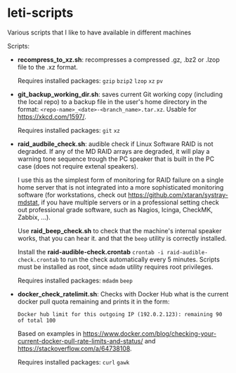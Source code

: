 # leti-scripts
Various scripts that I like to have available in different machines

Scripts:

* **recompress_to_xz.sh**: recompresses a compressed .gz, .bz2 or .lzop file to the .xz format.

  Requires installed packages: `gzip` `bzip2` `lzop` `xz` `pv`

* **git_backup_working_dir.sh**: saves current Git working copy (including the local repo) to a 
  backup file in the user's home directory in the format: `<repo-name>_<date>-<branch_name>.tar.xz`.
  Usable for https://xkcd.com/1597/.

  Requires installed packages: `git` `xz`

* **raid_audbile_check.sh**: audible check if Linux Software RAID is not degraded. If any of the
  MD RAID arrays are degraded, it will play a warning tone sequence trough the PC speaker that is
  built in the PC case (does not require extenal speakers).

  I use this as the simplest form of monitoring for RAID failure on a single
  home server that is not integrated into a more sophisticated monitoring software (for
  workstations, check out https://github.com/xtaran/systray-mdstat, if you have multiple servers
  or in a professional setting check out professional grade software, such as Nagios, Icinga,
  CheckMK, Zabbix, ...).

  Use **raid_beep_check.sh** to check that the machine's internal speaker works, that you can hear 
  it. and that the `beep` utility is correctly installed.

  Install the **raid-audible-check.crontab** `crontab -i raid-audible-check.crontab` to run
  the check automatically every 5 minutes. Scripts must be installed as root, since `mdadm`
  utility requires root privileges.

  Requires installed packages: `mdadm` `beep`

* **docker_check_ratelimit.sh**: Checks with Docker Hub what is the current docker pull quota
  remaining and prints it in the form:

  ```
  Docker hub limit for this outgoing IP (192.0.2.123): remaining 90 of total 100
  ```

  Based on examples in 	https://www.docker.com/blog/checking-your-current-docker-pull-rate-limits-and-status/
  and https://stackoverflow.com/a/64738108.

  Requires installed packages: `curl` `gawk`
  